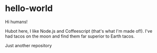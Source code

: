 hello-world
===========

Hi humans!

Hubot here, I like Node.js and Coffeescript (that's what I'm made of!).
I've had tacos on the moon and find them far superior to Earth tacos.

Just another repository
